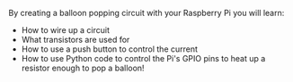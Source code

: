 By creating a balloon popping circuit with your Raspberry Pi you will learn:

- How to wire up a circuit
- What transistors are used for
- How to use a push button to control the current
- How to use Python code to control the Pi's GPIO pins to heat up a resistor enough to pop a balloon!
